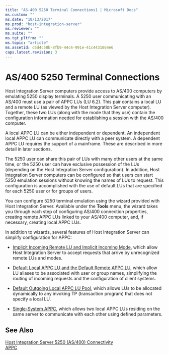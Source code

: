```yaml
---
title: "AS-400 5250 Terminal Connections1 | Microsoft Docs"
ms.custom: ""
ms.date: "10/13/2017"
ms.prod: "host-integration-server"
ms.reviewer: ""
ms.suite: ""
ms.tgt_pltfrm: ""
ms.topic: "article"
ms.assetid: d5d4c58b-8fb9-44c4-991e-41c4431864e6
caps.latest.revision: 3
---
```

# AS/400 5250 Terminal Connections
Host Integration Server computers provide access to AS/400 computers by emulating 5250 display terminals. A 5250 user communicating with an AS/400 must use a pair of APPC LUs (LU 6.2). This pair contains a local LU and a remote LU (as viewed by the Host Integration Server computer). Together, these two LUs (along with the mode that they use) contain the configuration information needed for establishing a session with the AS/400 computer.  
  
 A local APPC LU can be either independent or dependent. An independent local APPC LU can communicate directly with a peer system. A dependent APPC LU requires the support of a mainframe. These are described in more detail in later sections.  
  
 The 5250 user can share this pair of LUs with many other users at the same time, or the 5250 user can have exclusive possession of the LUs (depending on the Host Integration Server configuration). In addition, Host Integration Server computers can be configured so that users can start 5250 emulation sessions without knowing the names of LUs to request. This configuration is accomplished with the use of default LUs that are specified for each 5250 user or for groups of users.  
  
 You can configure 5250 terminal emulation using the wizard provided with Host Integration Server. Available under the **Tools** menu, the wizard takes you through each step of configuring AS/400 connection properties, creating remote APPC LUs linked to your AS/400 computer, and, if necessary, creating local APPC LUs.  
  
 In addition to wizards, several features of Host Integration Server can simplify configuration for APPC:  
  
-   [Implicit Incoming Remote LU and Implicit Incoming Mode](../core/implicit-incoming-remote-lu-and-implicit-incoming-mode.md), which allow Host Integration Server to accept requests that arrive by unrecognized remote LUs and modes.  
  
-   [Default Local APPC LU and the Default Remote APPC LU](../core/default-local-appc-lu-and-the-default-remote-appc-lu.md), which allow LU aliases to be associated with user or group names, simplifying the routing of incoming requests and the configuration of client systems.  
  
-   [Default Outgoing Local APPC LU Pool](../core/default-outgoing-local-appc-lu-pool.md), which allows LUs to be allocated dynamically to any invoking TP (transaction program) that does not specify a local LU.  
  
-   [Single-System APPC](../core/single-system-appc.md), which allows two local APPC LUs residing on the same server to communicate with each other using defined parameters.  
  
## See Also  
 [Host Integration Server 5250 (AS/400) Connectivity](../core/host-integration-server-5250-as-400-connectivity.md)   
 [APPC](../core/appc.md)